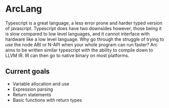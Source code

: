 # ArcLang
Typescript is a great language, a less error prone and harder typed version of javascript. Typescript does have two downsides however, those being it is slow compared to low level languages, and it cannot interface 
with hardware like a low level language. Why go through the struggle of trying to use the node ABI or N-API when your whole program can run faster? Arc aims to be written similar typescript with the ability to compile down to LLVM IR. IR can then go to native binary on most platforms.

## Current goals
 - Variable allocation and use
 - Expression parsing
 - Return statements
 - Basic functions with return types
